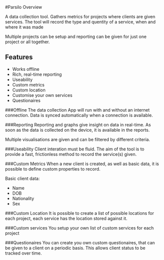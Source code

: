 #Parsilo Overview


A data collection tool. Gathers metrics for projects where clients are given services. The tool will record the type and quentity of a service, when and where it was made

Multiple projects can be setup and reporting can be given for just one project or all together.

## Features
- Works offline
- Rich, real-time reporting
- Useability
- Custom metrics
- Custom location
- Customise your own services
- Questionaires


###Offline
The data collection App will run with and without an internet connection. Data is synced automatically when a connection is available.

###Reporting
Reporting and graphs give insight on data in real-time. As soon as the data is collected on the device, it is available in the reports.

Multiple visualisations are given and can be filtered by different criteria.

###Useability
Client interation must be fluid. The aim of the tool is to provide a fast, frictionless method to record the service(s) given.

###Custom Metrics
When a new client is created, as well as basic data, it is possible to define custom properties to record.

Basic client data:
- Name
- DOB
- Nationality
- Sex

###Custom Location
It is possible to create a list of possible locations for each project, each service has the location stored against it.

###Custom services
You setup your own list of custom services for each project

###Questionaires
You can create you own custom questionaires, that can be given to a client on a periodic basis. This allows client status to be tracked over time.
